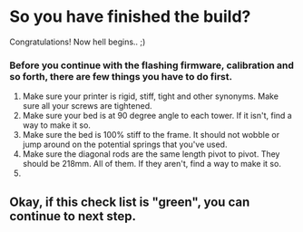 # So you have finished the build?
Congratulations! Now hell begins.. ;)

### Before you continue with the flashing firmware, calibration and so forth, there are few things you have to do first.
1. Make sure your printer is rigid, stiff, tight and other synonyms. Make sure all your screws are tightened.
2. Make sure your bed is at 90 degree angle to each tower. If it isn't, find a way to make it so.
3. Make sure the bed is 100% stiff to the frame. It should not wobble or jump around on the potential springs that you've used.
4. Make sure the diagonal rods are the same length pivot to pivot. They should be 218mm. All of them. If they aren't, find a way to make it so.
5. 

## Okay, if this check list is "green", you can continue to next step.